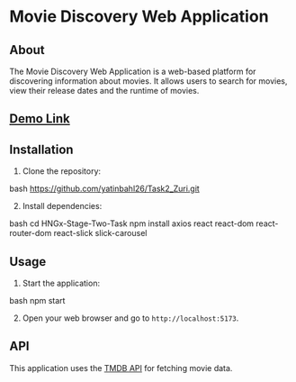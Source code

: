 # Movie Discovery Web Application

## About

The Movie Discovery Web Application is a web-based platform for discovering information about movies. It allows users to search for movies, view their release dates and the runtime of movies.

## [Demo Link](https://hngtask2yatin.netlify.app/)

## Installation

1. Clone the repository:

bash
https://github.com/yatinbahl26/Task2_Zuri.git


2. Install dependencies:

bash
cd HNGx-Stage-Two-Task
npm install
axios
react
react-dom
react-router-dom
react-slick
slick-carousel


## Usage

1. Start the application:

bash
npm start


2. Open your web browser and go to `http://localhost:5173`.

## API

This application uses the [TMDB API](https://www.themoviedb.org/documentation/api) for fetching movie data.
